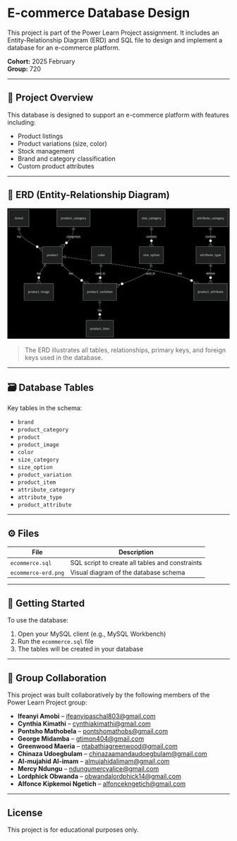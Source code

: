 
# E-commerce Database Design

This project is part of the Power Learn Project assignment. It includes an Entity-Relationship Diagram (ERD) and SQL file to design and implement a database for an e-commerce platform.

**Cohort:** 2025 February  
**Group:** 720

---

## 📌 Project Overview

This database is designed to support an e-commerce platform with features including:
- Product listings
- Product variations (size, color)
- Stock management
- Brand and category classification
- Custom product attributes

---

## 🧩 ERD (Entity-Relationship Diagram)

![E-commerce ERD](./ecommerce-erd.png)  
> The ERD illustrates all tables, relationships, primary keys, and foreign keys used in the database.

---

## 🗃️ Database Tables

Key tables in the schema:
- `brand`
- `product_category`
- `product`
- `product_image`
- `color`
- `size_category`
- `size_option`
- `product_variation`
- `product_item`
- `attribute_category`
- `attribute_type`
- `product_attribute`

---

## ⚙️ Files

| File | Description |
|------|-------------|
| `ecommerce.sql` | SQL script to create all tables and constraints |
| `ecommerce-erd.png` | Visual diagram of the database schema |

---

## 🚀 Getting Started

To use the database:
1. Open your MySQL client (e.g., MySQL Workbench)
2. Run the `ecommerce.sql` file
3. The tables will be created in your database

---

## 🤝 Group Collaboration

This project was built collaboratively by the following members of the Power Learn Project group:

- **Ifeanyi Amobi** – ifeanyipaschal803@gmail.com  
- **Cynthia Kimathi** – cynthiakimathi@gmail.com  
- **Pontsho Mathobela** – pontshomathobs@gmail.com  
- **George Midamba** – gtimon404@gmail.com  
- **Greenwood Maeria** – ntabathiagreenwood@gmail.com  
- **Chinaza Udoegbulam** – chinazaamandaudoegbulam@gmail.com  
- **Al-mujahid Al-imam** – almujahidalimam@gmail.com  
- **Mercy Ndungu** – ndungumercyalice@gmail.com  
- **Lordphick Obwanda** – obwandalordphick14@gmail.com  
- **Alfonce Kipkemoi Ngetich** – alfoncekngetich@gmail.com  

---

## License

This project is for educational purposes only.
